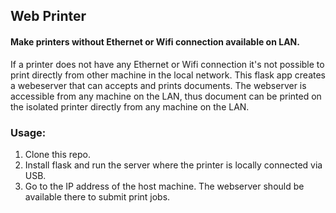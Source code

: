 ## Web Printer
#### Make printers without Ethernet or Wifi connection available on LAN.

If a printer does not have any Ethernet or Wifi connection it's not possible to print directly from other machine in the local network. This flask app creates a webeserver that can accepts and prints documents. The webserver is accessible from any machine on the LAN, thus document can be printed on the isolated printer directly from any machine on the LAN.

### Usage:
1. Clone this repo.
2. Install flask and run the server where the printer is locally connected via USB.
4. Go to the IP address of the host machine. The webserver should be available there to submit print jobs.